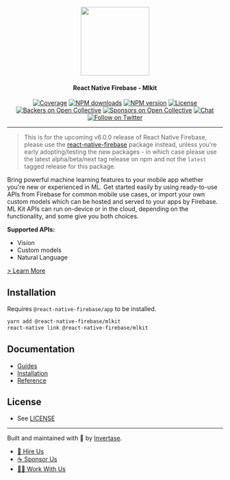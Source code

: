 <p align="center">
  <a href="https://invertase.io/oss/react-native-firebase">
    <img width="160px" src="https://i.imgur.com/JIyBtKW.png"><br/>
  </a>
  <h4 align="center">React Native Firebase - Mlkit</h2>
</p>

<p align="center">
  <a href="https://api.rnfirebase.io/coverage/mlkit/detail"><img src="https://api.rnfirebase.io/coverage/mlkit/badge?style=flat-square" alt="Coverage"></a>
  <a href="https://www.npmjs.com/package/@react-native-firebase/mlkit"><img src="https://img.shields.io/npm/dm/@react-native-firebase/mlkit.svg?style=flat-square" alt="NPM downloads"></a>
  <a href="https://www.npmjs.com/package/@react-native-firebase/mlkit"><img src="https://img.shields.io/npm/v/@react-native-firebase/mlkit.svg?style=flat-square" alt="NPM version"></a>
  <a href="/LICENSE"><img src="https://img.shields.io/npm/l/react-native-firebase.svg?style=flat-square" alt="License"></a>
  <a href="#backers"><img src="https://opencollective.com/react-native-firebase/backers/badge.svg?style=flat-square" alt="Backers on Open Collective"></a>
  <a href="#sponsors"><img src="https://opencollective.com/react-native-firebase/sponsors/badge.svg?style=flat-square" alt="Sponsors on Open Collective"></a>
  <a href="https://discord.gg/C9aK28N"><img src="https://img.shields.io/discord/295953187817521152.svg?logo=discord&style=flat-square&colorA=7289da&label=discord" alt="Chat"></a>
  <a href="https://twitter.com/rnfirebase"><img src="https://img.shields.io/twitter/follow/rnfirebase.svg?style=social&label=Follow" alt="Follow on Twitter"></a>
</p>

----

> This is for the upcoming v6.0.0 release of React Native Firebase, please use the [react-native-firebase](https://www.npmjs.com/package/react-native-firebase) package instead, unless you're early adopting/testing the new packages - in which case please use the latest alpha/beta/next tag release on npm and not the `latest` tagged release for this package.

Bring powerful machine learning features to your mobile app whether you're new or experienced in ML. Get started easily by using ready-to-use APIs from Firebase for common mobile use cases, or import your own custom models which can be hosted and served to your apps by Firebase. ML Kit APIs can run on-device or in the cloud, depending on the functionality, and some give you both choices.

**Supported APIs:**

- Vision
- Custom models
- Natural Language

[> Learn More](https://firebase.google.com/products/ml-kit/)

## Installation

Requires `@react-native-firebase/app` to be installed.

```bash
yarn add @react-native-firebase/mlkit
react-native link @react-native-firebase/mlkit
```

## Documentation

 - [Guides](https://dev.invertase.io/oss/react-native-firebase/guides?tags=ml-kit)
 - [Installation](https://dev.invertase.io/oss/react-native-firebase/v6/ml-kit)
 - [Reference](https://dev.invertase.io/oss/react-native-firebase/v6/ml-kit/reference)

## License

- See [LICENSE](/LICENSE)

----

Built and maintained with 💛 by [Invertase](https://invertase.io). 

- [💼 Hire Us](https://invertase.io/hire-us)
- [☕️ Sponsor Us](https://opencollective.com/react-native-firebase)
- [👩‍💻 Work With Us](https://invertase.io/jobs)
